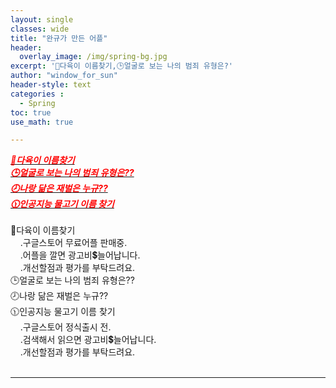 ```yaml
--- 
layout: single
classes: wide
title: "완규가 만든 어플"
header:
  overlay_image: /img/spring-bg.jpg
excerpt: '💯다육이 이름찾기,🕒얼굴로 보는 나의 범죄 유형은?'
author: "window_for_sun"
header-style: text
categories :
  - Spring
toc: true
use_math: true

---  
```


 [<span style="color:red">***💯다육이 이름찾기***</span>](https://da6.netlify.app/#.Yh3cF7Jc.kakaotalk)<br>
 [<span style="color:red">***🕒얼굴로 보는 나의 범죄 유형은??***</span>](https://facescience.netlify.app/)<br>
 [<span style="color:red">***🕗나랑 닮은 재벌은 누규??***</span>](https://richguy.netlify.app/)<br>
 [<span style="color:red">***🕦인공지능 물고기 이름 찾기***</span>](https://fishname.netlify.app/)<br>
<br>
💯다육이 이름찾기<br>
&nbsp;&nbsp;&nbsp;&nbsp;.구글스토어 무료어플 판매중.<br>
&nbsp;&nbsp;&nbsp;&nbsp;.어플을 깔면 광고비💲늘어납니다.<br>
&nbsp;&nbsp;&nbsp;&nbsp;.개선할점과 평가를 부탁드려요.<br>
🕒얼굴로 보는 나의 범죄 유형은??<br>
🕗나랑 닮은 재벌은 누규??<br>
🕦인공지능 물고기 이름 찾기<br>
&nbsp;&nbsp;&nbsp;&nbsp;.구글스토어 정식출시 전.<br>
&nbsp;&nbsp;&nbsp;&nbsp;.검색해서 읽으면 광고비💲늘어납니다.<br>
&nbsp;&nbsp;&nbsp;&nbsp;.개선할점과 평가를 부탁드려요.<br>
<br>

---
